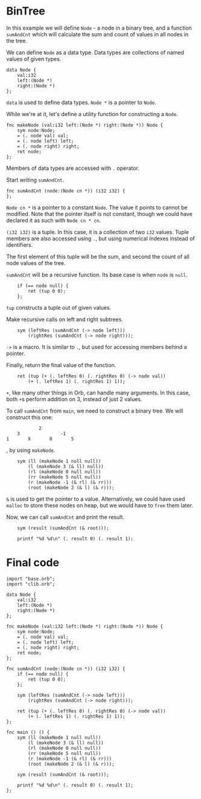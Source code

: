 # BinTree

In this example we will define `Node` - a node in a binary tree, and a function `sumAndCnt` which will calculate the sum and count of values in all nodes in the tree.

We can define `Node` as a data type. Data types are collections of named values of given types.

```
data Node {
    val:i32
    left:(Node *)
    right:(Node *)
};
```

`data` is used to define data types. `Node *` is a pointer to `Node`.

While we're at it, let's define a utility function for constructing a `Node`.

```
fnc makeNode (val:i32 left:(Node *) right:(Node *)) Node {
    sym node:Node;
    = (. node val) val;
    = (. node left) left;
    = (. node right) right;
    ret node;
};
```

Members of data types are accessed with `.` operator.

Start writing `sumAndCnt`.

```
fnc sumAndCnt (node:(Node cn *)) (i32 i32) {
};
```

`Node cn *` is a pointer to a constant `Node`. The value it points to cannot be modified. Note that the pointer itself is not constant, though we could have declared it as such with `Node cn * cn`.

`(i32 i32)` is a tuple. In this case, it is a collection of two `i32` values. Tuple members are also accessed using `.`, but using numerical indexes instead of identifiers.

The first element of this tuple will be the sum, and second the count of all node values of the tree.

`sumAndCnt` will be a recursive function. Its base case is when `node` is `null`.

```
    if (== node null) {
        ret (tup 0 0);
    };
```

`tup` constructs a tuple out of given values.

Make recursive calls on left and right subtrees.

```
    sym (leftRes (sumAndCnt (-> node left)))
        (rightRes (sumAndCnt (-> node right)));
```

`->` is a macro. It is similar to `.`, but used for accessing members behind a pointer.

Finally, return the final value of the function.

```
    ret (tup (+ (. leftRes 0) (. rightRes 0) (-> node val))
        (+ (. leftRes 1) (. rightRes 1) 1));
```

`+`, like many other things in Orb, can handle many arguments. In this case, both `+`s perform addition on 3, instead of just 2 values.

To call `sumAndCnt` from `main`, we need to construct a binary tree. We will construct this one:

```
            2
    3               -1
1       X       0       5
```

, by using `makeNode`.

```
    sym (ll (makeNode 1 null null))
        (l (makeNode 3 (& ll) null))
        (rl (makeNode 0 null null))
        (rr (makeNode 5 null null))
        (r (makeNode -1 (& rl) (& rr)))
        (root (makeNode 2 (& l) (& r)));
```

`&` is used to get the pointer to a value. Alternatively, we could have used `malloc` to store these nodes on heap, but we would have to `free` them later.

Now, we can call `sumAndCnt` and print the result.

```
    sym (result (sumAndCnt (& root)));

    printf "%d %d\n" (. result 0) (. result 1);
```

# Final code

```
import "base.orb";
import "clib.orb";

data Node {
    val:i32
    left:(Node *)
    right:(Node *)
};

fnc makeNode (val:i32 left:(Node *) right:(Node *)) Node {
    sym node:Node;
    = (. node val) val;
    = (. node left) left;
    = (. node right) right;
    ret node;
};

fnc sumAndCnt (node:(Node cn *)) (i32 i32) {
    if (== node null) {
        ret (tup 0 0);
    };

    sym (leftRes (sumAndCnt (-> node left)))
        (rightRes (sumAndCnt (-> node right)));

    ret (tup (+ (. leftRes 0) (. rightRes 0) (-> node val))
        (+ (. leftRes 1) (. rightRes 1) 1));
};

fnc main () () {
    sym (ll (makeNode 1 null null))
        (l (makeNode 3 (& ll) null))
        (rl (makeNode 0 null null))
        (rr (makeNode 5 null null))
        (r (makeNode -1 (& rl) (& rr)))
        (root (makeNode 2 (& l) (& r)));

    sym (result (sumAndCnt (& root)));

    printf "%d %d\n" (. result 0) (. result 1);
};
```